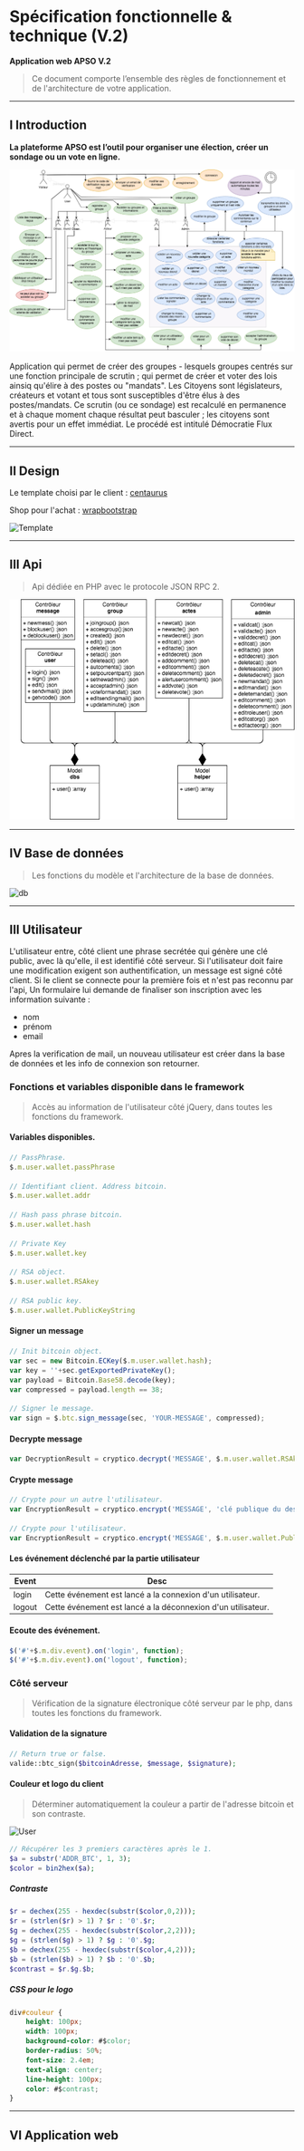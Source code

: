 # Spécification fonctionnelle & technique (V.2)

**Application web APSO V.2**

> Ce document comporte l’ensemble des règles de fonctionnement et de l'architecture de votre application.

***

## I Introduction

**La plateforme APSO est l’outil pour organiser une élection, créer un sondage ou un vote en ligne.**

![use](img/use.png)

Application qui permet de créer des groupes - lesquels groupes centrés sur une fonction principale de scrutin ; qui permet de créer et voter des lois ainsiq qu'élire à des postes ou "mandats". Les Citoyens sont législateurs, créateurs et votant et tous sont susceptibles d'être élus à des postes/mandats. Ce scrutin (ou ce sondage) est recalculé en permanence et à chaque moment chaque résultat peut basculer ; les citoyens sont avertis pour un effet immédiat. Le procédé est intitulé Démocratie Flux Direct.

***

## II Design

Le template choisi par le client : [centaurus](http://centaurus.adbee.technology/v5/)

Shop pour l'achat : [wrapbootstrap](https://wrapbootstrap.com/theme/centaurus-WB0CX3745)

![Template](img/template.jpg)

***

## III Api

> Api dédiée en PHP avec le protocole JSON RPC 2.

![db](img/api.png)

***

## IV Base de données

> Les fonctions du modèle et l'architecture de la base de données.

![db](img/db.png)

***

## III Utilisateur

L'utilisateur entre, côté client une phrase secrétée qui génère une clé public, avec là qu'elle, il est identifié côté serveur. Si l'utilisateur doit faire une modification exigent son authentification, un message est signé côté client.
Si le client se connecte pour la première fois et n'est pas reconnu par l'api, Un formulaire lui demande de finaliser son inscription avec les information suivante :

* nom
* prénom
* email

Apres la verification de mail, un nouveau utilisateur est créer dans la base de données et les info de connexion son retourner.

### Fonctions et variables disponible dans le framework

> Accès au information de l'utilisateur côté jQuery, dans toutes les fonctions du framework.

#### Variables disponibles.

```js
// PassPhrase.
$.m.user.wallet.passPhrase

// Identifiant client. Address bitcoin.
$.m.user.wallet.addr

// Hash pass phrase bitcoin.
$.m.user.wallet.hash

// Private Key
$.m.user.wallet.key

// RSA object.
$.m.user.wallet.RSAkey

// RSA public key.
$.m.user.wallet.PublicKeyString
```

#### Signer un message

```js
// Init bitcoin object.
var sec = new Bitcoin.ECKey($.m.user.wallet.hash);
var key = ''+sec.getExportedPrivateKey();
var payload = Bitcoin.Base58.decode(key);
var compressed = payload.length == 38;

// Signer le message.
var sign = $.btc.sign_message(sec, 'YOUR-MESSAGE', compressed);
```

#### Decrypte message

```js
var DecryptionResult = cryptico.decrypt('MESSAGE', $.m.user.wallet.RSAkey);
```

#### Crypte message

```js
// Crypte pour un autre l'utilisateur.
var EncryptionResult = cryptico.encrypt('MESSAGE', 'clé publique du destinataire');

// Crypte pour l'utilisateur.
var EncryptionResult = cryptico.encrypt('MESSAGE', $.m.user.wallet.PublicKeyString);
```

#### Les événement déclenché par la partie utilisateur

| Event | Desc |
|-------|------|
| login | Cette événement est lancé a la connexion d'un utilisateur. |
| logout | Cette événement est lancé a la déconnexion d'un utilisateur. |

#### Ecoute des événement.

```js
$('#'+$.m.div.event).on('login', function);
$('#'+$.m.div.event).on('logout', function);
```

### Côté serveur

> Vérification de la signature électronique côté serveur par le php, dans toutes les fonctions du framework.

#### Validation de la signature

```php
// Return true or false.
valide::btc_sign($bitcoinAdresse, $message, $signature);
```

#### Couleur et logo du client

> Déterminer automatiquement la couleur a partir de l'adresse bitcoin et son contraste.

![User](img/user.jpg)

```php
// Récupérer les 3 premiers caractères après le 1.
$a = substr('ADDR_BTC', 1, 3);
$color = bin2hex($a);
```

##### Contraste

```php
$r = dechex(255 - hexdec(substr($color,0,2)));
$r = (strlen($r) > 1) ? $r : '0'.$r;
$g = dechex(255 - hexdec(substr($color,2,2)));
$g = (strlen($g) > 1) ? $g : '0'.$g;
$b = dechex(255 - hexdec(substr($color,4,2)));
$b = (strlen($b) > 1) ? $b : '0'.$b;
$contrast = $r.$g.$b;
```

##### CSS pour le logo

```css
div#couleur {
    height: 100px;
    width: 100px;  
    background-color: #$color;
    border-radius: 50%;
    font-size: 2.4em;
    text-align: center;
    line-height: 100px;
    color: #$contrast;
}
```

***



## VI Application web

